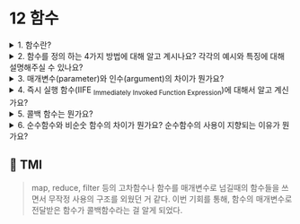 # 12 함수

<details>
<summary> 1. 함수란? </summary>

```
함수는 여러 문을 {}(중괄호)으로 묶은 하나의 실행 단위 묶음입니다.
함수는 호출 시에 argument로 받을 parameter들로 실행을 시킬 수 있고, 이러한 입력값들의 연산을 처리하고 츨력값을 반환합니다.

```

</details>

<details>
<summary> 2. 함수를 정의 하는 4가지 방법에 대해 알고 계시나요? 각각의 예시와 특징에 대해 설명해주실 수 있나요?</summary>

```
함수 정의는 함수 선언문, 함수 표현식, Function 생성자 함수, 화살표 함수가 있습니다.
함수 선언문은 function add(a,b){return a+b;} 처럼 나타낼 수 있고,
함수 표현식은 let add = function(a,b){return a+b;}와 같은 익명함수, 혹은 let add = function addFunc(a,b){return a+b}; 로 나타낼 수 있습니다.
Function 생성자로 함수를 정의 하면 let add = new Function('a','b','return a+b')처럼 나타낼 수 있습니다.
미지막으로 화살표 함수는 let add = (a,b)=>a+b;와 같이 정의할 수 있습니다.

자바스크립트 함수는 객체 타입입니다.
정의 시에 암묵적으로 이름 프로퍼티를 갖고 있으며, 이 이름은 함수 몸체 내부에서만 참조 가능합니다.
함수 선언문은 표현식이 아닌 문이라는 특징을 지녔습니다. 즉, 값으로 평가될 수 없고, 익명함수처럼 이름을 생략할 수 없습니다. 자바스크립트 엔진은 함수 선언문을 해석하여 함수 객체를 생성하고, 함수명을 식별자로 하고 함수 객체를 할당합니다. 함수가 호출될 때, 함수명이 아닌 이 식별자를 참조하여 함수 객체를 호출하는 것입니다.

함수 표현식은 함수가 일급 객체, 즉 값처럼 쓰일 수 있다는 성질을 보여주는 함수 정의 방식입니다. 함수 표현식은 표현식인 문이므로, 값으로 평가됩니다. 자바스크립트 엔진은 런타임 이전에 변수를 코드 최상단으로 끌어올려 호이스팅이 발생합니다. 함수 선언문은 표현식이 아닌 문이며, 함수가 정의되면 암묵적으로 함수객체를 값으로 할당하고 식별자로 함수명을 지닌 객체를 생성하게 됩니다.

함수 표현식은 함수 선언문과 달리, 값으로 평가되기 때문에, 변수에 할당을 하게 되는 시기에 접근이 가능합니다. 즉, 값으로 평가된 함수 표현식은 런타임에서 정의가 되기 전까지는 호이스팅으로 변수가 최상단으로 끌어올려지면서 undefined값을 반환하지만, 함수 선언문은 정의 위치와 무관하게 접근이 가능합니다. 함수 표현식은 정의를 하고 나서야 접근이 가능하기 떄문에 이전 실행하던 프로그램의 환경에서의 쓰레기 데이터를 참조할 위험성을 제거하기 때문에 함수 선언문보다는 표현식의 사용이 더 권장됩니다.

Function 생성자 함수는 [클로저]()를 생성하지 않아 바람직한 함수 정의 방식이 아닙니다. 클로저란,

마지막으로 화살표 함수는 function 키워드로 함수를 정의하던 방식을 간소화한 것으로, 항상 익명 함수로 정의됩니다. function 키워드로 정의한 함수와 달리, 화살표 함수는 생성자 함수로 사용할 수 없고, this 바인딩이 다르게 되며,  prototype 프로퍼티가 없으며, arguments 객체를 생성하지 않습니다.

```

</details>

<details>
<summary> 3. 매개변수(parameter)와 인수(argument)의 차이가 뭔가요?</summary>

```
parameter는 함수 외부에서 내부로 전달할 값들이 필요할 경우 ()로 묶고 쉼표로 구분하여 함수를 정의할 때 선언되며, 함수 내부에서는 변수와 동일하게 취급됩니다. Argument(인수)는 함수로 전달할 값들을 지칭하며, parameter를 통해 전달됩니다.

```

</details>

<details>
<summary> 4. 즉시 실행 함수(IIFE <sub>Immediately Invoked Function Expression</sub>)에 대해서 알고 계신가요? </summary>

```
즉시 실행 함수는 함수 정의와 동시에 즉시 실행되는 함수입니다.
따라서 즉시 실행 함수는 한번만 호출이 가능합니다. 이러한 특징 때문에 즉시 실행 함수는 변수나 함수의 이름 충돌문제를 방지할 수 있어 유용합니다.

즉시 실행 함수는 ()로 감싼 명함수의 형태를 띱니다. 주로 익명함수로 정의합니다.
즉시 실행 함수는 함수 리터럴로 해석되고, 함수명은 함수 내부에서만 접근가능한 식별자이기 때문에 때문에 기명 함수로 정의 시 함수명으로 호출하면 reference 에러가 발생합니다.

(function(){
    var a = 3;
    var b = 2;
    return a*b;
}());

(function multiply(){
    var a = 3;
    var b = 2;
    return a*b;
}());

```

</details>

<details>
<summary> 5. 콜백 함수는 뭔가요? </summary>

```
콜백함수는 함수의 매개변수를 통해 다른 함수의 내부로 전달되는 함수를 가리킵니다. 콜백 함수는 리턴 값이 함수이거나 매개변수를 함수로 받는 함수인 HOF(고차 함수<sub>Higher Order Function</sub>)에 해당됩니다.

중첩함수 내의 헬퍼함수가 외부함수와 자신을 보조하는 역할을 한다는 점에서 콜백함수와 유사하지만, 콜백함수는 함수의 인자로 주입되기 때문에 위치가 함수 내부에 종속되지 않습니다.

콜백함수는 이벤트 처리, ajax 통신, 타이머 함수 등, 유용하게 쓰이는 패턴입니다.

document.getElementById('myButton',).addEventListener('click',function(){
    console.log('clicked')
    ;});

setTimeout(function(){console.log('i초 경과')},1000);

뿐만 아니라, 콜백함수는 배열 고차함수에서도 사용됩니다.

// 배열의 각 요소들을 순회하면서 연산한 값을 리턴하여 새로운 배열을 생성하는 함수입니다.
let arr = [1,2,3].map((v)=>v*2);
console.log(arr);   // [2,4,6]

// 인자의 첫값은 배열의 값, 둘째는 인덱스를 나타냅니다.
해당 조건에 맞는 값들을 배열에서 필터링(걸러내주는) 고차 합수입니다.
arr = [1,2,3].filter((v)=>v!==2);
console.log(arr);   // [1,3]

// parameter의 첫째 값은 누적값, 다음값은 배열의 현재 요소를 나타냅니다. 세째는 현재 값의 배열에서의 인덱스를 나타냅니다. 쉼표 뒤의 값은 초기값을 설정할 수 있습니다.
arr = [1,2,3].reduce((acc,curr)=>acc+curr,0);
console.log(arr);   // 6

```

</details>

<details>
<summary> 6. 순수함수와 비순숫 함수의 차이가 뭔가요? 순수함수의 사용이 지향되는 이유가 뭔가요? </summary>

```
순수함수는 오로지 매개변수를 통해 함수 내부로 전달된 인수에게만 의존해 값을 생성해 반환하여 외부환경을 변경하지 않는 부수 효과가 없는 함수인 반면, 비순수 함수는 외부 환경의 부수 효과가 있는 함수입니다.

예를 들어,
let a = 1;
let b = 1;

function pureIncrease(x){
    return ++x;
}

console.log(pureIncrease(a)) // 2
console.log(a); // 1
a = pureIncrease(a);
console.log(a); // 2

function impureIncrease(){
    return ++b;
}

console.log(impureIncrease()) // 2
console.log(b); // 2

pureIncrease는 외부의 환경에 있는 변수 a의 값을 변경하지 않지만,
impureIncrease는 외부 환경의 변수를 변경하는 부수 효과를 초래했습니다.

이와 같이 함수의 부수 효과로 인해 외부환경이 변경되면 값의 불변성이 지켜지지 않아 오류가 발생할 가능성이 높기 때문에 순수함수의 사용이 장려됩니다.

```

</details>

## 💭 TMI

> map, reduce, filter 등의 고차함수나 함수를 매개변수로 넘길때의 함수들을 쓰면서 무작정 사용의 구조를 외웠던 거 같다. 이번 기회를 통해, 함수의 매개변수로 전달받은 함수가 콜백함수라는 걸 알게 되었다.<br/>

